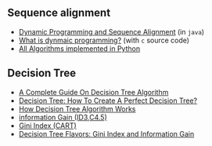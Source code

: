 ## Sequence alignment

+ [Dynamic Programming and Sequence Alignment](https://developer.ibm.com/articles/j-seqalign/) (in `java`)
+ [What is dynmaic programming?](https://www.nature.com/articles/nbt0704-909) (with `c` source code)
+ [All Algorithms implemented in Python](https://github.com/TheAlgorithms/Python)

## Decision Tree
+ [A Complete Guide On Decision Tree Algorithm](https://www.edureka.co/blog/decision-tree-algorithm/)
+ [Decision Tree: How To Create A Perfect Decision Tree?](https://www.edureka.co/blog/decision-trees/)
+ [How Decision Tree Algorithm Works](https://dataaspirant.com/2017/01/30/how-decision-tree-algorithm-works/)
+ [information Gain (ID3,C4.5)](http://www.cnblogs.com/pinard/p/6050306.html)
+ [Gini Index (CART)](http://www.cnblogs.com/pinard/p/6053344.html)
+ [Decision Tree Flavors: Gini Index and Information Gain](http://www.learnbymarketing.com/481/decision-tree-flavors-gini-info-gain/)
